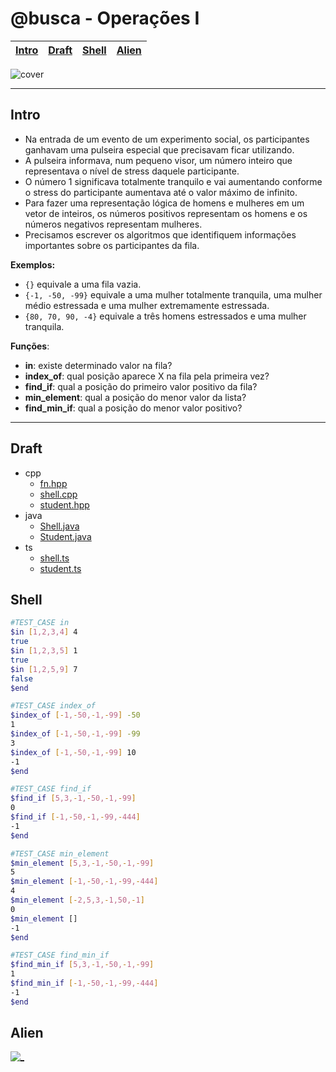 # @busca - Operações I

<!-- toch -->
[Intro](#intro) | [Draft](#draft) | [Shell](#shell) | [Alien](#alien)
-- | -- | -- | --
<!-- toch -->

![cover](https://gist.github.com/assets/4747652/c22c464a-b797-4bd7-b963-4e4f1ee7f96b)

***

## Intro

- Na entrada de um evento de um experimento social, os participantes ganhavam uma pulseira especial que precisavam ficar utilizando.
- A pulseira informava, num pequeno visor, um número inteiro que representava o nível de stress daquele participante.
- O número 1 significava totalmente tranquilo e vai aumentando conforme o stress do participante aumentava até o valor máximo de infinito.
- Para fazer uma representação lógica de homens e mulheres em um vetor de inteiros, os números positivos representam os homens e os números negativos representam mulheres.
- Precisamos escrever os algoritmos que identifiquem informações importantes sobre os participantes da fila.

**Exemplos:**

- `{}` equivale a uma fila vazia.
- `{-1, -50, -99}` equivale a uma mulher totalmente tranquila, uma mulher médio estressada e uma mulher extremamente estressada.
- `{80, 70, 90, -4}` equivale a três homens estressados e uma mulher tranquila.

**Funções**:

- **in**: existe determinado valor na fila?
- **index_of**: qual posição aparece X na fila pela primeira vez?
- **find_if**: qual a posição do primeiro valor positivo da fila?
- **min_element**: qual a posição do menor valor da lista?
- **find_min_if**: qual a posição do menor valor positivo?

***

## Draft

<!-- links .cache/draft -->
- cpp
  - [fn.hpp](https://github.com/qxcodepoo/arcade/blob/master/base/busca/.cache/draft/cpp/fn.hpp)
  - [shell.cpp](https://github.com/qxcodepoo/arcade/blob/master/base/busca/.cache/draft/cpp/shell.cpp)
  - [student.hpp](https://github.com/qxcodepoo/arcade/blob/master/base/busca/.cache/draft/cpp/student.hpp)
- java
  - [Shell.java](https://github.com/qxcodepoo/arcade/blob/master/base/busca/.cache/draft/java/Shell.java)
  - [Student.java](https://github.com/qxcodepoo/arcade/blob/master/base/busca/.cache/draft/java/Student.java)
- ts
  - [shell.ts](https://github.com/qxcodepoo/arcade/blob/master/base/busca/.cache/draft/ts/shell.ts)
  - [student.ts](https://github.com/qxcodepoo/arcade/blob/master/base/busca/.cache/draft/ts/student.ts)
<!-- links -->

## Shell

```sh
#TEST_CASE in
$in [1,2,3,4] 4
true
$in [1,2,3,5] 1
true
$in [1,2,5,9] 7
false
$end
```

```sh
#TEST_CASE index_of
$index_of [-1,-50,-1,-99] -50
1
$index_of [-1,-50,-1,-99] -99
3
$index_of [-1,-50,-1,-99] 10
-1
$end
```

```sh
#TEST_CASE find_if
$find_if [5,3,-1,-50,-1,-99]
0
$find_if [-1,-50,-1,-99,-444]
-1
$end
```

```sh
#TEST_CASE min_element
$min_element [5,3,-1,-50,-1,-99]
5
$min_element [-1,-50,-1,-99,-444]
4
$min_element [-2,5,3,-1,50,-1]
0
$min_element []
-1
$end
```

```sh
#TEST_CASE find_min_if
$find_min_if [5,3,-1,-50,-1,-99]
1
$find_min_if [-1,-50,-1,-99,-444]
-1
$end
```

## Alien

[![_](https://raw.githubusercontent.com/qxcodepoo/arcade/master/base/busca/../../wiki/images/alien3.jpg)](https://www.youtube.com/watch?v=2b3WvsJHa0Y)
